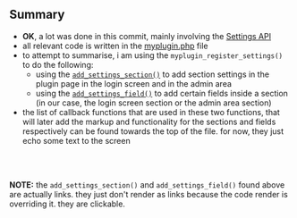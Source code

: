 [wp-settings-api]: https://developer.wordpress.org/plugins/settings/settings-api/
[wp-add-settings-section-link]: https://developer.wordpress.org/reference/functions/add_settings_section/
[wp-add-settings-field-link]: https://developer.wordpress.org/reference/functions/add_settings_field/
## Summary
- **OK**, a lot was done in this commit, mainly involving the [Settings API][wp-settings-api]
- all relevant code is written in the [myplugin.php](plugins/myplugin/myplugin.php) file
- to attempt to summarise, i am using the ```myplugin_register_settings()``` to do the following:
  - using the [```add_settings_section()```][wp-add-settings-section-link] to add section settings in the plugin page in the login screen and in the admin area
  - using the [```add_settings_field()```][wp-add-settings-field-link] to add certain fields inside a section (in our case, the login screen section or the admin area section)
- the list of callback functions that are used in these two functions, that will later add the markup and functionality for the sections and fields respectively can be found towards the top of the file. for now, they just echo some text to the screen

<br>
<br>

**NOTE:** the ```add_settings_section()``` and ```add_settings_field()``` found above are actually links. they just don't render as links because the code render is overriding it. they are clickable.